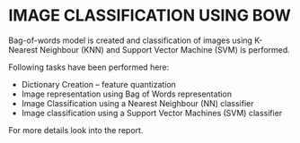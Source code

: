 # IMAGE CLASSIFICATION USING BOW

Bag-of-words model is created and classification of images using K-Nearest Neighbour (KNN) and Support Vector Machine (SVM) is performed.

Following tasks have been performed here:
* Dictionary Creation – feature quantization
* Image representation using Bag of Words representation
* Image Classification using a Nearest Neighbour (NN) classifier
* Image classification using a Support Vector Machines (SVM) classifier

For more details look into the report.

